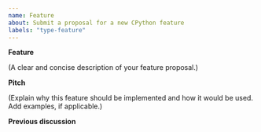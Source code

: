 ```yaml
---
name: Feature
about: Submit a proposal for a new CPython feature
labels: "type-feature"
---
```


**Feature**

(A clear and concise description of your feature proposal.)

**Pitch**

(Explain why this feature should be implemented and how it would be used. Add examples, if applicable.)

**Previous discussion**

<!--
  New features to Python should first be discussed elsewhere before creating issues on GitHub,
  for example in the "ideas" category (https://discuss.python.org/c/ideas/6) of discuss.python.org,
  or the python-ideas mailing list (https://mail.python.org/mailman3/lists/python-ideas.python.org/).
  Use this space to post links to the places where you have already discussed this feature proposal:
-->


<!--
You can freely edit this text, please remove all the lines
you believe are unnecessary.
-->